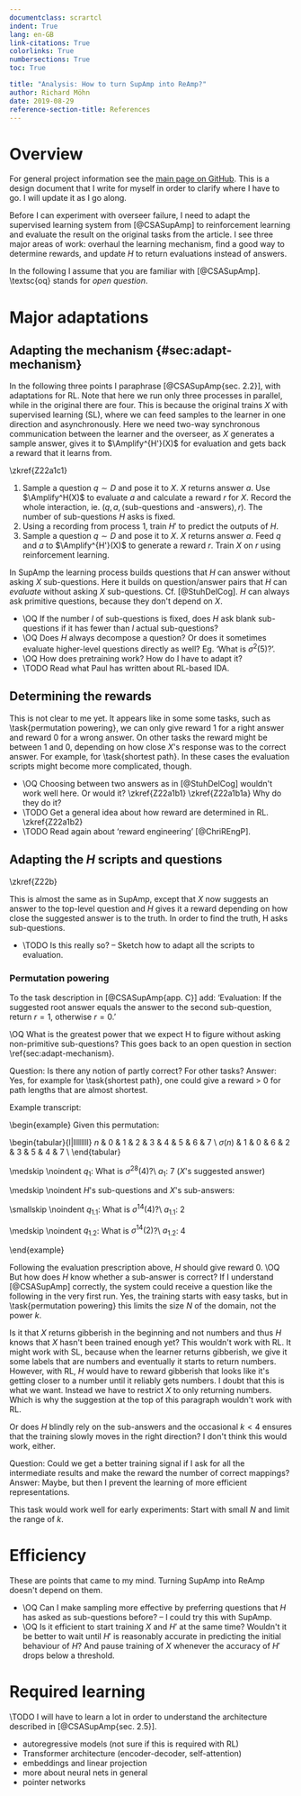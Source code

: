 ```yaml
---
documentclass: scrartcl
indent: True
lang: en-GB
link-citations: True
colorlinks: True
numbersections: True
toc: True

title: "Analysis: How to turn SupAmp into ReAmp?"
author: Richard Möhn
date: 2019-08-29
reference-section-title: References
---
```


# Overview

For general project information see the [main page on
GitHub](https://github.com/rmoehn/farlamp/). This is a design document that I
write for myself in order to clarify where I have to go. I will update it as I
go along.

Before I can experiment with overseer failure, I need to adapt the supervised
learning system from [@CSASupAmp] to reinforcement learning and evaluate the
result on the original tasks from the article. I see three major areas of work:
overhaul the learning mechanism, find a good way to determine rewards, and
update $H$ to return evaluations instead of answers.

In the following I assume that you are familiar with [@CSASupAmp]. \textsc{oq}
stands for *open question*.


# Major adaptations

## Adapting the mechanism {#sec:adapt-mechanism}

In the following three points I paraphrase [@CSASupAmp{sec. 2.2}], with
adaptations for RL. Note that here we run only three processes in parallel,
while in the original there are four. This is because the original trains $X$
    with supervised learning (SL), where we can feed samples to the learner in
    one direction and asynchronously. Here we need two-way synchronous
    communication between the learner and the overseer, as $X$ generates a
    sample answer, gives it to $\Amplify^{H'}(X)$ for evaluation and gets back a
    reward that it learns from.

\zkref{Z22a1c1}

1. Sample a question $q \sim D$ and pose it to $X$. $X$ returns answer $a$. Use
   $\Amplify^H(X)$ to evaluate $a$ and calculate a reward $r$ for $X$. Record
   the whole interaction, ie. $(q, a, \left<\text{sub-questions and
   -answers}\right>, r)$. The number of sub-questions $H$ asks is fixed.
2. Using a recording from process 1, train $H'$ to predict the outputs of $H$.
3. Sample a question $q \sim D$ and pose it to $X$. $X$ returns answer $a$.
   Feed $q$ and $a$ to $\Amplify^{H'}(X)$ to generate a reward $r$. Train $X$ on
   $r$ using reinforcement learning.

In SupAmp the learning process builds questions that $H$ can answer without
asking $X$ sub-questions. Here it builds on question/answer pairs that $H$ can
*evaluate* without asking $X$ sub-questions. Cf. [@StuhDelCog]. $H$ can always
ask primitive questions, because they don't depend on $X$.

- \OQ If the number $l$ of sub-questions is fixed, does $H$ ask blank
  sub-questions if it has fewer than $l$ actual sub-questions?
- \OQ Does $H$ always decompose a question? Or does it sometimes evaluate
  higher-level questions directly as well? Eg. ‘What is $\sigma^2(5)$?’.
- \OQ How does pretraining work? How do I have to adapt it?
- \TODO Read what Paul has written about RL-based IDA.


## Determining the rewards

This is not clear to me yet. It appears like in some some tasks, such as
\task{permutation powering}, we can only give reward 1 for a right answer and
reward 0 for a wrong answer. On other tasks the reward might be between 1 and 0,
depending on how close $X$'s response was to the correct answer. For example,
for \task{shortest path}. In these cases the evaluation scripts might become
    more complicated, though.

- \OQ Choosing between two answers as in [@StuhDelCog] wouldn't work well here. Or
  would it? \zkref{Z22a1b1} \zkref{Z22a1b1a} Why do they do it?
- \TODO Get a general idea about how reward are determined in RL.
  \zkref{Z22a1b2}
- \TODO Read again about ‘reward engineering’ [@ChriREngP].


## Adapting the $H$ scripts and questions

\zkref{Z22b}

This is almost the same as in SupAmp, except that $X$ now suggests an answer to
the top-level question and $H$ gives it a reward depending on how close the
suggested answer is to the truth. In order to find the truth, H asks
sub-questions.

- \TODO Is this really so? – Sketch how to adapt all the scripts to evaluation.


### Permutation powering

To the task description in [@CSASupAmp{app. C}] add: ‘Evaluation: If the
suggested root answer equals the answer to the second sub-question, return $r =
1$, otherwise $r = 0$.’

\OQ What is the greatest power that we expect H to figure without asking
non-primitive sub-questions? This goes back to an open question in section
\ref{sec:adapt-mechanism}.

Question: Is there any notion of partly correct? For other tasks? Answer: Yes,
for example for \task{shortest path}, one could give a reward > 0 for path
    lengths that are almost shortest.

Example transcript:

\begin{example}
Given this permutation:

\begin{tabular}{l|llllllll}
$n$         & 0 & 1 & 2 & 3 & 4 & 5 & 6 & 7 \\
$\sigma(n)$ & 1 & 0 & 6 & 2 & 3 & 5 & 4 & 7 \\
\end{tabular}

\medskip
\noindent $q_1$: What is $\sigma^{28}(4)$?\\
$a_1$: 7 ($X$'s suggested answer)

\medskip
\noindent $H$'s sub-questions and $X$'s sub-answers:

\smallskip
\noindent $q_{1.1}$: What is $\sigma^{14}(4)$?\\
$a_{1.1}$: 2

\medskip
\noindent $q_{1.2}$: What is $\sigma^{14}(2)$?\\
$a_{1.2}$: 4

\end{example}

<!-- This is where the whole Markdown thing breaks down. Even more when I want
to use Pandoc-style citations inside LaTeX environments. At some point I'll have
to convert the whole thing to LaTeX. -->

Following the evaluation prescription above, $H$ should give reward 0.
\OQ But how does $H$ know whether a sub-answer is correct? If I understand
[@CSASupAmp] correctly, the system could receive a question like the following
in the very first run. Yes, the training starts with easy tasks, but in
\task{permutation powering} this limits the size $N$ of the domain, not the
power $k$.

Is it that $X$ returns gibberish in the beginning and not numbers and thus $H$
knows that $X$ hasn't been trained enough yet? This wouldn't work with RL. It
might work with SL, because when the learner returns gibberish, we give it some
labels that are numbers and eventually it starts to return numbers. However,
with RL, $H$ would have to reward gibberish that looks like it's getting closer
to a number until it reliably gets numbers. I doubt that this is what we want.
Instead we have to restrict $X$ to only returning numbers. Which is why the
suggestion at the top of this paragraph wouldn't work with RL.

Or does $H$ blindly rely on the sub-answers and the occasional $k < 4$ ensures
that the training slowly moves in the right direction? I don't think this would
work, either.

Question: Could we get a better training signal if I ask for all the
intermediate results and make the reward the number of correct mappings? Answer:
Maybe, but then I prevent the learning of more efficient representations.

This task would work well for early experiments: Start with small $N$ and limit
the range of $k$.


# Efficiency

These are points that came to my mind. Turning SupAmp into ReAmp doesn't depend
on them.

- \OQ Can I make sampling more effective by preferring questions that $H$ has
  asked as sub-questions before? – I could try this with SupAmp.
- \OQ Is it efficient to start training $X$ and $H'$ at the same time? Wouldn't
  it be better to wait until $H'$ is reasonably accurate in predicting the
  initial behaviour of $H$? And pause training of $X$ whenever the accuracy of
  $H'$ drops below a threshold.


# Required learning

\TODO I will have to learn a lot in order to understand the architecture
described in [@CSASupAmp{sec. 2.5}].

- autoregressive models (not sure if this is required with RL)
- Transformer architecture (encoder-decoder, self-attention)
- embeddings and linear projection
- more about neural nets in general
- pointer networks
